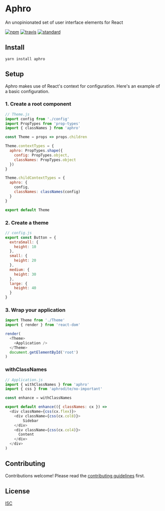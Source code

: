 # Aphro

An unopinionated set of user interface elements for React

[![npm][npm-image]][npm-url]
[![travis][travis-image]][travis-url]
[![standard][standard-image]][standard-url]

[npm-image]: https://img.shields.io/npm/v/aphro.svg?style=flat-square
[npm-url]: https://www.npmjs.com/package/aphro
[travis-image]: https://img.shields.io/travis/bentatum/aphro.svg?style=flat-square
[travis-url]: https://travis-ci.org/bentatum/aphro
[standard-image]: https://img.shields.io/badge/code%20style-standard-brightgreen.svg?style=flat-square
[standard-url]: http://npm.im/standard

## Install

```
yarn install aphro
```

## Setup
Aphro makes use of React's context for configuration. Here's an example of a basic configuration.

### 1. Create a root component

```js
// Theme.js
import config from './config'
import PropTypes from 'prop-types'
import { classNames } from 'aphro'

const Theme = props => props.children

Theme.contextTypes = {
  aphro: PropTypes.shape({
    config: PropTypes.object,
    classNames: PropTypes.object
  })
}

Theme.childContextTypes = {
  aphro: { 
    config,
    classNames: classNames(config)
  }
}

export default Theme
```

### 2. Create a theme

```js
// config.js
export const Button = {
  extraSmall: {
    height: 10
  },
  small: {
    height: 20
  },
  medium: {
    height: 30
  },
  large: {
    height: 40
  }
}
```

### 3. Wrap your application

```js
import Theme from './Theme'
import { render } from 'react-dom'

render(
  <Theme>
    <Application />
  </Theme>
  document.getElementById('root')
)
```

### withClassNames

```js
// Application.js
import { withClassNames } from 'aphro'
import { css } from 'aphrodite/no-important'

const enhance = withClassNames

export default enhance(({ classNames: cx }) =>
  <div className={css(cx.flex)}>
    <div className={css(cx.col8)}>
        Sidebar
    </div>
    <div className={css(cx.col4)}>
      Content
    </div>
  </div>
)
```

## Contributing

Contributions welcome! Please read the [contributing guidelines](CONTRIBUTING.md) first.

## License

[ISC](LICENSE.md)
